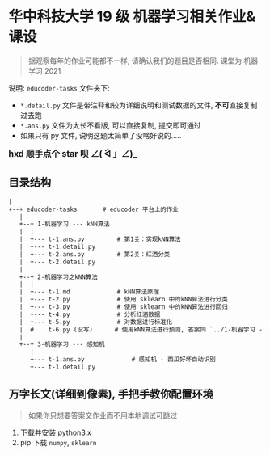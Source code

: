# 华中科技大学 19 级 机器学习相关作业&课设

> 据观察每年的作业可能都不一样, 请确认我们的题目是否相同. 课堂为 机器学习 2021

说明: `educoder-tasks` 文件夹下:

- `*.detail.py` 文件是带注释和较为详细说明和测试数据的文件, **不可**直接复制过去跑
- `*.ans.py` 文件为太长不看版, 可以直接复制, 提交即可通过
- 如果只有 py 文件, 说明这题太简单了没啥好说的.....

**<big>hxd 顺手点个 star 呗 ∠( ᐛ 」∠)\_</big>**

## 目录结构

```txt
|
+--+ educoder-tasks       # educoder 平台上的作业
   |
   +--+ 1-机器学习 --- kNN算法
   |  |
   |  +--- t-1.ans.py         # 第1关：实现kNN算法
   |  +--- t-1.detail.py
   |  +--- t-2.ans.py         # 第2关：红酒分类
   |  +--- t-2.detail.py
   |
   +--+ 2-机器学习之kNN算法
   |  |
   |  +--- t-1.md             # kNN算法原理
   |  +--- t-2.py             # 使用 sklearn 中的kNN算法进行分类
   |  +--- t-3.py             # 使用 sklearn 中的kNN算法进行回归
   |  +--- t-4.py             # 分析红酒数据
   |  +--- t-5.py             # 对数据进行标准化
   |  #    t-6.py (没写)      # 使用kNN算法进行预测, 答案同 `../1-机器学习 --- kNN算法/t-2.ans.py`
   |
   +--+ 3-机器学习 --- 感知机
      |
      +--- t-1.ans.py             # 感知机 - 西瓜好坏自动识别
      +--- t-1.detail.py
```

## 万字长文(详细到像素), 手把手教你配置环境

> 如果你只想要答案交作业而不用本地调试可跳过

1. 下载并安装 python3.x
2. pip 下载 `numpy`, `sklearn`
